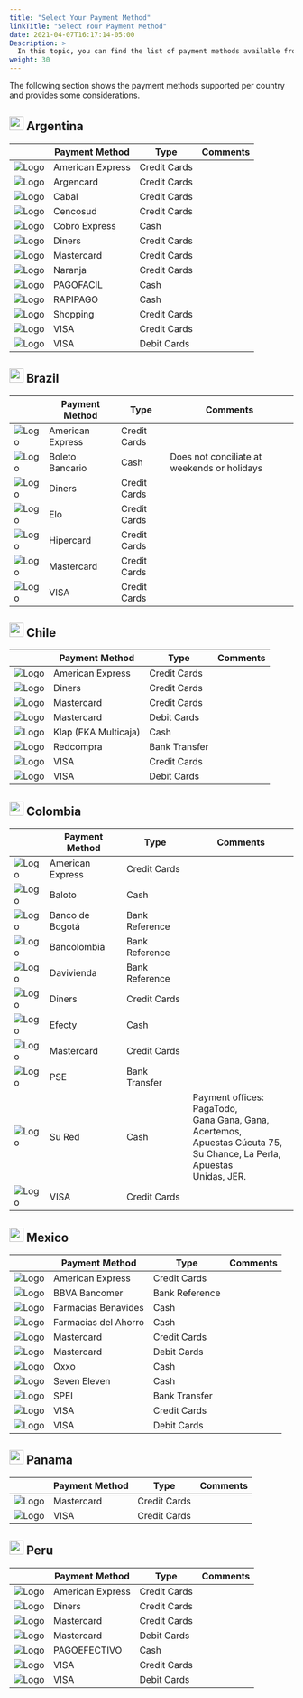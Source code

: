 ```yaml
---
title: "Select Your Payment Method"
linkTitle: "Select Your Payment Method"
date: 2021-04-07T16:17:14-05:00
Description: >
  In this topic, you can find the list of payment methods available from PayU.
weight: 30
---
```


The following section shows the payment methods supported per country and provides some considerations.

## <img src="/assets/Argentina.png" width="25px"/> Argentina

|                                                   | Payment Method   | Type         | Comments                     |
|---------------------------------------------------|------------------|--------------|------------------------------|
| ![Logo](/assets/PaymentMethods/american.png)      | American Express | Credit Cards |                              |
| ![Logo](/assets/PaymentMethods/argencard.png)     | Argencard        | Credit Cards |                              |
| ![Logo](/assets/PaymentMethods/cabal.png)         | Cabal            | Credit Cards |                              |
| ![Logo](/assets/PaymentMethods/cencosud.png)      | Cencosud         | Credit Cards |                              |
| ![Logo](/assets/PaymentMethods/cobro-express.png) | Cobro Express    | Cash         |                              |
| ![Logo](/assets/PaymentMethods/diners.png)        | Diners           | Credit Cards |                              |
| ![Logo](/assets/PaymentMethods/master.png)        | Mastercard       | Credit Cards |                              |
| ![Logo](/assets/PaymentMethods/naranja.png)       | Naranja          | Credit Cards |                              |
| ![Logo](/assets/PaymentMethods/pago-facil.png)    | PAGOFACIL        | Cash         |                              |
| ![Logo](/assets/PaymentMethods/rapi-pago.png)     | RAPIPAGO         | Cash         |                              |
| ![Logo](/assets/PaymentMethods/shopping.png)      | Shopping         | Credit Cards |                              |
| ![Logo](/assets/PaymentMethods/visa.png)          | VISA             | Credit Cards |                              |
| ![Logo](/assets/PaymentMethods/visa.png)          | VISA             | Debit Cards  |                              |

## <img src="/assets/Brasil.png" width="25px"/> Brazil

|                                                     | Payment Method   | Type         | Comments                     |
|-----------------------------------------------------|------------------|--------------|------------------------------|
| ![Logo](/assets/PaymentMethods/american.png)        | American Express | Credit Cards |                              |
| ![Logo](/assets/PaymentMethods/boleto-bancario.png) | Boleto Bancario  | Cash         | Does not conciliate at weekends or holidays |
| ![Logo](/assets/PaymentMethods/diners.png)          | Diners           | Credit Cards |                              |
| ![Logo](/assets/PaymentMethods/elo.png)             | Elo              | Credit Cards |                              |
| ![Logo](/assets/PaymentMethods/hipercard.png)       | Hipercard        | Credit Cards |                              |
| ![Logo](/assets/PaymentMethods/master.png)          | Mastercard       | Credit Cards |                              |
| ![Logo](/assets/PaymentMethods/visa.png)            | VISA             | Credit Cards |                              |

## <img src="/assets/Chile.png" width="25px"/> Chile

|                                                   | Payment Method       | Type          | Comments                     |
|---------------------------------------------------|----------------------|---------------|------------------------------|
| ![Logo](/assets/PaymentMethods/american.png)      | American Express     | Credit Cards  |                              |
| ![Logo](/assets/PaymentMethods/diners.png)        | Diners               | Credit Cards  |                              |
| ![Logo](/assets/PaymentMethods/master.png)        | Mastercard           | Credit Cards  |                              |
| ![Logo](/assets/PaymentMethods/master.png)        | Mastercard           | Debit Cards   |                              |
| ![Logo](/assets/PaymentMethods/multicaja.png)     | Klap (FKA Multicaja) | Cash          |                              |
| ![Logo](/assets/PaymentMethods/red-compra.png)    | Redcompra            | Bank Transfer |                              |
| ![Logo](/assets/PaymentMethods/visa.png)          | VISA                 | Credit Cards  |                              |
| ![Logo](/assets/PaymentMethods/visa.png)          | VISA                 | Debit Cards   |                              |

## <img src="/assets/Colombia.png" width="25px"/> Colombia

|                                                     | Payment Method   | Type           | Comments                     |
|-----------------------------------------------------|------------------|----------------|------------------------------|
| ![Logo](/assets/PaymentMethods/american.png)        | American Express | Credit Cards   |                              |
| ![Logo](/assets/PaymentMethods/viabaloto.png)       | Baloto           | Cash           |                              |
| ![Logo](/assets/PaymentMethods/banco-de-bogota.png) | Banco de Bogotá  | Bank Reference |                              |
| ![Logo](/assets/PaymentMethods/bancolombia.png)     | Bancolombia      | Bank Reference |                              |
| ![Logo](/assets/PaymentMethods/davivienda.png)      | Davivienda       | Bank Reference |                              |
| ![Logo](/assets/PaymentMethods/diners.png)          | Diners           | Credit Cards   |                              |
| ![Logo](/assets/PaymentMethods/efecty.png)          | Efecty           | Cash           |                              |
| ![Logo](/assets/PaymentMethods/master.png)          | Mastercard       | Credit Cards   |                              |
| ![Logo](/assets/PaymentMethods/pse_logo.png)        | PSE              | Bank Transfer  |                              |
| ![Logo](/assets/PaymentMethods/su-red.png)          | Su Red           | Cash           | Payment offices: PagaTodo,<br>Gana Gana, Gana, Acertemos,<br>Apuestas Cúcuta 75,<br>Su Chance, La Perla, Apuestas<br>Unidas, JER. |
| ![Logo](/assets/PaymentMethods/visa.png)            | VISA             | Credit Cards   |                              |

## <img src="/assets/Mexico.png" width="25px"/> Mexico

|                                                       | Payment Method       | Type           | Comments                     |
|-------------------------------------------------------|----------------------|----------------|------------------------------|
| ![Logo](/assets/PaymentMethods/american.png)          | American Express     | Credit Cards   |                              |
| ![Logo](/assets/PaymentMethods/bbva.png)              | BBVA Bancomer        | Bank Reference |                              |
| ![Logo](/assets/PaymentMethods/farmaciabenavides.png) | Farmacias Benavides  | Cash           |                              |
| ![Logo](/assets/PaymentMethods/farmaciasahorro.png)   | Farmacias del Ahorro | Cash           |                              |
| ![Logo](/assets/PaymentMethods/master.png)            | Mastercard           | Credit Cards   |                              |
| ![Logo](/assets/PaymentMethods/master.png)            | Mastercard           | Debit Cards    |                              |
| ![Logo](/assets/PaymentMethods/oxxo.png)              | Oxxo                 | Cash           |                              |
| ![Logo](/assets/PaymentMethods/7eleven.png)           | Seven Eleven         | Cash           |                              |
| ![Logo](/assets/PaymentMethods/spei.png)              | SPEI                 | Bank Transfer  |                              |
| ![Logo](/assets/PaymentMethods/visa.png)              | VISA                 | Credit Cards   |                              |
| ![Logo](/assets/PaymentMethods/visa.png)              | VISA                 | Debit  Cards   |                              |

## <img src="/assets/Panama.png" width="25px"/> Panama

|                                                   | Payment Method   | Type         | Comments                     |
|---------------------------------------------------|------------------|--------------|------------------------------|
| ![Logo](/assets/PaymentMethods/master.png)        | Mastercard       | Credit Cards |                              |
| ![Logo](/assets/PaymentMethods/visa.png)          | VISA             | Credit Cards |                              |

## <img src="/assets/Peru.png" width="25px"/> Peru

|                                                     | Payment Method   | Type           | Comments                     |
|-----------------------------------------------------|------------------|----------------|------------------------------|
| ![Logo](/assets/PaymentMethods/american.png)        | American Express | Credit Cards   |                              |
| ![Logo](/assets/PaymentMethods/diners.png)          | Diners           | Credit Cards   |                              |
| ![Logo](/assets/PaymentMethods/master.png)          | Mastercard       | Credit Cards   |                              |
| ![Logo](/assets/PaymentMethods/master.png)          | Mastercard       | Debit Cards    |                              |
| ![Logo](/assets/PaymentMethods/pago-efectivo.png)   | PAGOEFECTIVO     | Cash           |                              |
| ![Logo](/assets/PaymentMethods/visa.png)            | VISA             | Credit Cards   |                              |
| ![Logo](/assets/PaymentMethods/visa.png)            | VISA             | Debit Cards    |                              |
